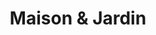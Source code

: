 ---
title: "Maison & Jardin"
image: "barrel_planter/barrel-planter-639.jpg"
alt_txt: "Utilisation d'une batterie Lidl pour une tondeuse à gazon briggs & stratton"
translationKey: "House & Garden"
summary: "Mes projets liés à la maison ou au jardin"
---